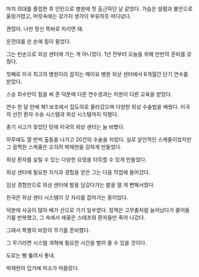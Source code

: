 마치 의대를 졸업한 후 인턴으로 병원에 첫 출근하던 날 같았다. 가슴은 설렘과 불안으로 울렁거렸고, 머릿속에는 갖가지 생각이 부유하듯 떠다녔다.

괜찮아. 나만 정신 똑바로 차리면 돼.

운전대를 쉰 손에 힘이 들었다.

그는 빈손으로 외상 센터에 가는 게 아니었다. 1년 전부터 오늘을 위해 만반의 준비를 갖췄다.

첫째로 미국 최고의 병원이라 꼽히는 메이유 병원 외상 센터에서 6개월간 단기 연수를 받았다.

스승 최수만이 힘을 써 준 덕분에 다른 연수생과는 차원이 다른 교육을 받았다.

연수 한 달 만에 제1 보조에서 집도의로 올라갔으며 다양한 외상 수술법을 배웠다. 미국의 선진 환자 수송 시스템과 외상 시스템까지 익혔다.

총기 사고가 잦았던 탓에 미국의 외상 센터는 늘 바빴다.

하루에도 열 번씩 출동을 나가고 20건의 수술을 치렀다. 실로 살인적인 스케줄이었지만 그 끔찍한 스케줄은 오히려 박재현을 강하게 만들었다.

외상 환자를 살릴 수 있는 다양한 요령을 터득할 수 있게 만들었다.

외상 센터에 필요한 지식과 경험을 얻은 그는 다음 작업에 들어갔다.

임상 경험만으로 외상 센터에 발을 담갔다가는 발을 델 게 뻔해서였다.

한국은 외상 센터 시스템이 갓 자리를 잡아가는 중이었다.

덕분에 사공이 많아 배가 산으로 가기 일쑤였다. 정책은 고무줄처럼 늘어났다가 줄어들기를 반복했고, 그 속에서 애꿎은 스태프와 환자들만 죽어 나갔다.

그래서 특별히 비장의 무기를 준비했다.

그 무기라면 시스템 개혁에 필요한 시간을 벌어 줄 수 있을 것이다.

도로는 뻥 뚫려서 좋네.

박재현의 입가에 미소가 떠올랐다.